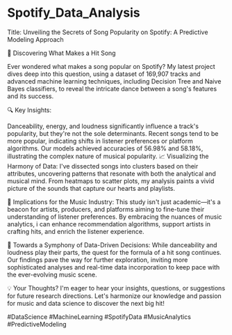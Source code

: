 # Spotify_Data_Analysis

Title: Unveiling the Secrets of Song Popularity on Spotify: A Predictive Modeling Approach

🎵 Discovering What Makes a Hit Song

Ever wondered what makes a song popular on Spotify? My latest project dives deep into this question, using a dataset of 169,907 tracks and advanced machine learning techniques, including Decision Tree and Naive Bayes classifiers, to reveal the intricate dance between a song's features and its success.

🔍 Key Insights:

Danceability, energy, and loudness significantly influence a track's popularity, but they're not the sole determinants.
Recent songs tend to be more popular, indicating shifts in listener preferences or platform algorithms.
Our models achieved accuracies of 56.98% and 58.18%, illustrating the complex nature of musical popularity.
📈 Visualizing the Harmony of Data:
I've dissected songs into clusters based on their attributes, uncovering patterns that resonate with both the analytical and musical mind. From heatmaps to scatter plots, my analysis paints a vivid picture of the sounds that capture our hearts and playlists.

🎤 Implications for the Music Industry:
This study isn't just academic—it's a beacon for artists, producers, and platforms aiming to fine-tune their understanding of listener preferences. By embracing the nuances of music analytics, i can enhance recommendation algorithms, support artists in crafting hits, and enrich the listener experience.

🚀 Towards a Symphony of Data-Driven Decisions:
While danceability and loudness play their parts, the quest for the formula of a hit song continues. Our findings pave the way for further exploration, inviting more sophisticated analyses and real-time data incorporation to keep pace with the ever-evolving music scene.

💡 Your Thoughts?
I'm eager to hear your insights, questions, or suggestions for future research directions. Let's harmonize our knowledge and passion for music and data science to discover the next big hit!

#DataScience #MachineLearning #SpotifyData #MusicAnalytics #PredictiveModeling 
